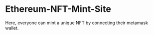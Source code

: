 # Ethereum-NFT-Mint-Site
 Here, everyone can mint a unique NFT by connecting their metamask wallet.
